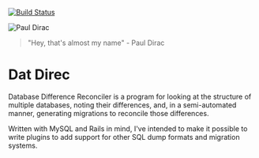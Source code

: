 [![Build Status](https://travis-ci.org/researchbods/dat_direc.svg?branch=master)](https://travis-ci.org/researchbods/dat_direc)

![Paul Dirac](https://upload.wikimedia.org/wikipedia/commons/thumb/5/50/Paul_Dirac%2C_1933.jpg/220px-Paul_Dirac%2C_1933.jpg)
> "Hey, that's almost my name" - Paul Dirac

Dat Direc
=========

Database Difference Reconciler is a program for looking at the structure of
multiple databases, noting their differences, and, in a semi-automated manner,
generating migrations to reconcile those differences.

Written with MySQL and Rails in mind, I've intended to make it possible to write
plugins to add support for other SQL dump formats and migration systems.
